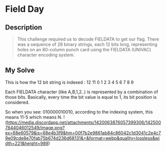 # Field Day

## Description
> This challenge required us to decode FIELDATA to get our flag. There was a sequence of 28 binary strings, each 12 bits long, representing holes on an 80-column punch
> card using the FIELDATA (UNIVAC) character encoding system. 

## My Solve

This is how the 12 bit string is indexed :
12 11 0 1 2 3 4 5 6 7 8 9

Each FIELDATA character (like A,B,1,2..) is represented by a combination of those bits.
Basically, every time the bit value is equal to 1, its bit position is considered.

So when you see: 010000010010, according to the indexing system, this means 11-5 which means N.
!(https://media.discordapp.net/attachments/1420063876057399306/1425007844046012549/image.png?ex=68e60579&is=68e4b3f9&hm=00f7b2e9861ab84c86042c1d3041c2e4c79e09cde8e70fab75b674d236d68131&=&format=webp&quality=lossless&width=221&height=989)
 
